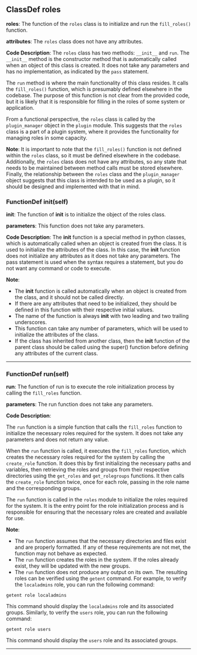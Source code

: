 ## ClassDef roles
 **roles**: The function of the `roles` class is to initialize and run the `fill_roles()` function.

**attributes**: The `roles` class does not have any attributes.

**Code Description**:
The `roles` class has two methods: `__init__` and `run`. The `__init__` method is the constructor method that is automatically called when an object of this class is created. It does not take any parameters and has no implementation, as indicated by the `pass` statement.

The `run` method is where the main functionality of this class resides. It calls the `fill_roles()` function, which is presumably defined elsewhere in the codebase. The purpose of this function is not clear from the provided code, but it is likely that it is responsible for filling in the roles of some system or application.

From a functional perspective, the `roles` class is called by the `plugin_manager` object in the `plugin` module. This suggests that the `roles` class is a part of a plugin system, where it provides the functionality for managing roles in some capacity.

**Note**:
It is important to note that the `fill_roles()` function is not defined within the `roles` class, so it must be defined elsewhere in the codebase. Additionally, the `roles` class does not have any attributes, so any state that needs to be maintained between method calls must be stored elsewhere. Finally, the relationship between the `roles` class and the `plugin_manager` object suggests that this class is intended to be used as a plugin, so it should be designed and implemented with that in mind.
### FunctionDef __init__(self)
 **__init__**: The function of __init__ is to initialize the object of the roles class.

**parameters**: This function does not take any parameters.

**Code Description**:
The __init__ function is a special method in python classes, which is automatically called when an object is created from the class. It is used to initialize the attributes of the class. In this case, the __init__ function does not initialize any attributes as it does not take any parameters. The pass statement is used when the syntax requires a statement, but you do not want any command or code to execute.

**Note**:

* The __init__ function is called automatically when an object is created from the class, and it should not be called directly.
* If there are any attributes that need to be initialized, they should be defined in this function with their respective initial values.
* The name of the function is always __init__ with two leading and two trailing underscores.
* This function can take any number of parameters, which will be used to initialize the attributes of the class.
* If the class has inherited from another class, then the __init__ function of the parent class should be called using the super() function before defining any attributes of the current class.
***
### FunctionDef run(self)
 **run**: The function of run is to execute the role initialization process by calling the `fill_roles` function.

**parameters**: The run function does not take any parameters.

**Code Description**:

The `run` function is a simple function that calls the `fill_roles` function to initialize the necessary roles required for the system. It does not take any parameters and does not return any value.

When the `run` function is called, it executes the `fill_roles` function, which creates the necessary roles required for the system by calling the `create_role` function. It does this by first initializing the necessary paths and variables, then retrieving the roles and groups from their respective directories using the `get_roles` and `get_rolegroups` functions. It then calls the `create_role` function twice, once for each role, passing in the role name and the corresponding groups.

The `run` function is called in the `roles` module to initialize the roles required for the system. It is the entry point for the role initialization process and is responsible for ensuring that the necessary roles are created and available for use.

**Note**:

- The `run` function assumes that the necessary directories and files exist and are properly formatted. If any of these requirements are not met, the function may not behave as expected.
- The `run` function creates the roles in the system. If the roles already exist, they will be updated with the new groups.
- The `run` function does not produce any output on its own. The resulting roles can be verified using the `getent` command. For example, to verify the `localadmins` role, you can run the following command:
```
getent role localadmins
```
This command should display the `localadmins` role and its associated groups. Similarly, to verify the `users` role, you can run the following command:
```
getent role users
```
This command should display the `users` role and its associated groups.
***
